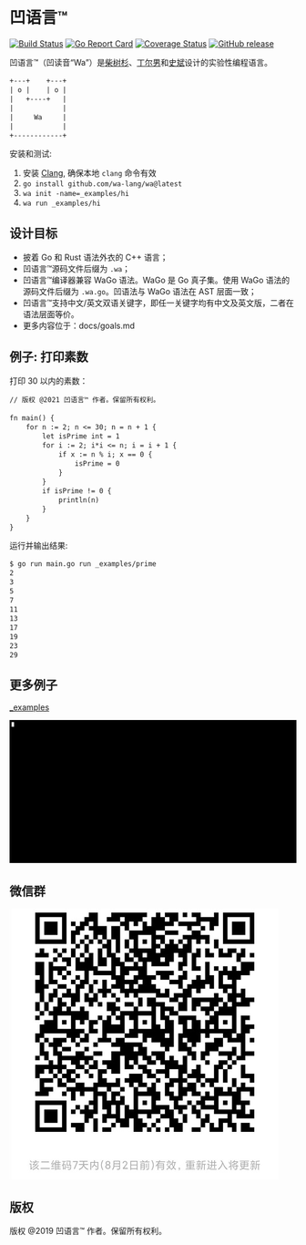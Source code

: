 # 凹语言™

[![Build Status](https://github.com/wa-lang/wa/actions/workflows/wa.yml/badge.svg)](https://github.com/wa-lang/wa/actions/workflows/wa.yml)
[![Go Report Card](https://goreportcard.com/badge/github.com/wa-lang/wa)](https://goreportcard.com/report/github.com/wa-lang/wa)
[![Coverage Status](https://coveralls.io/repos/github/wa-lang/wa/badge.svg)](https://coveralls.io/github/wa-lang/wa)
[![GitHub release](https://img.shields.io/github/v/tag/wa-lang/wa.svg?label=release)](https://github.com/wa-lang/wa/releases)

凹语言™（凹读音“Wa”）是[柴树杉](https://github.com/chai2010)、[丁尔男](https://github.com/3dgen)和[史斌](https://github.com/benshi001)设计的实验性编程语言。

```
+---+    +---+
| o |    | o |
|   +----+   |
|            |
|     Wa     |
|            |
+------------+
```

安装和测试:

1. 安装 [Clang](https://clang.llvm.org), 确保本地 `clang` 命令有效
2. `go install github.com/wa-lang/wa@latest`
3. `wa init -name=_examples/hi`
4. `wa run _examples/hi`

## 设计目标

- 披着 Go 和 Rust 语法外衣的 C++ 语言；
- 凹语言™源码文件后缀为 `.wa`；
- 凹语言™编译器兼容 WaGo 语法。WaGo 是 Go 真子集。使用 WaGo 语法的源码文件后缀为 `.wa.go`。凹语法与 WaGo 语法在 AST 层面一致；
- 凹语言™支持中文/英文双语关键字，即任一关键字均有中文及英文版，二者在语法层面等价。
- 更多内容位于：docs/goals.md

## 例子: 打印素数

打印 30 以内的素数：

```
// 版权 @2021 凹语言™ 作者。保留所有权利。

fn main() {
	for n := 2; n <= 30; n = n + 1 {
		let isPrime int = 1
		for i := 2; i*i <= n; i = i + 1 {
			if x := n % i; x == 0 {
				isPrime = 0
			}
		}
		if isPrime != 0 {
			println(n)
		}
	}
}
```

运行并输出结果:

```
$ go run main.go run _examples/prime
2
3
5
7
11
13
17
19
23
29
```

## 更多例子

[_examples](_examples)

![](wa-run-demo.gif)

## 微信群

![微信群二维码](static/images/wechatgroup.jpg)

## 版权

版权 @2019 凹语言™ 作者。保留所有权利。
